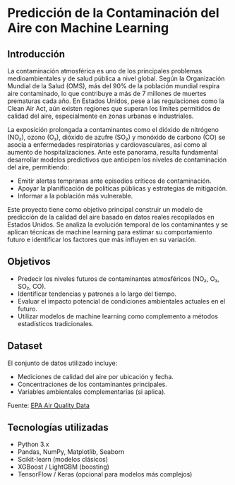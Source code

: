 # Predicción de la Contaminación del Aire con Machine Learning

## Introducción

La contaminación atmosférica es uno de los principales problemas medioambientales y de salud pública a nivel global. Según la Organización Mundial de la Salud (OMS), más del 90% de la población mundial respira aire contaminado, lo que contribuye a más de 7 millones de muertes prematuras cada año. En Estados Unidos, pese a las regulaciones como la Clean Air Act, aún existen regiones que superan los límites permitidos de calidad del aire, especialmente en zonas urbanas e industriales.

La exposición prolongada a contaminantes como el dióxido de nitrógeno (NO₂), ozono (O₃), dióxido de azufre (SO₂) y monóxido de carbono (CO) se asocia a enfermedades respiratorias y cardiovasculares, así como al aumento de hospitalizaciones. Ante este panorama, resulta fundamental desarrollar modelos predictivos que anticipen los niveles de contaminación del aire, permitiendo:

- Emitir alertas tempranas ante episodios críticos de contaminación.
- Apoyar la planificación de políticas públicas y estrategias de mitigación.
- Informar a la población más vulnerable.

Este proyecto tiene como objetivo principal construir un modelo de predicción de la calidad del aire basado en datos reales recopilados en Estados Unidos. Se analiza la evolución temporal de los contaminantes y se aplican técnicas de machine learning para estimar su comportamiento futuro e identificar los factores que más influyen en su variación.

## Objetivos

- Predecir los niveles futuros de contaminantes atmosféricos (NO₂, O₃, SO₂, CO).
- Identificar tendencias y patrones a lo largo del tiempo.
- Evaluar el impacto potencial de condiciones ambientales actuales en el futuro.
- Utilizar modelos de machine learning como complemento a métodos estadísticos tradicionales.

## Dataset

El conjunto de datos utilizado incluye:

- Mediciones de calidad del aire por ubicación y fecha.
- Concentraciones de los contaminantes principales.
- Variables ambientales complementarias (si aplica).

Fuente: [EPA Air Quality Data](https://www.epa.gov/outdoor-air-quality-data)

## Tecnologías utilizadas

- Python 3.x
- Pandas, NumPy, Matplotlib, Seaborn
- Scikit-learn (modelos clásicos)
- XGBoost / LightGBM (boosting)
- TensorFlow / Keras (opcional para modelos más complejos)
